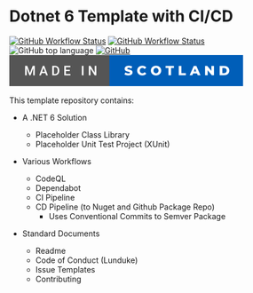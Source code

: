 # Dotnet 6 Template with CI/CD

[![GitHub Workflow Status](https://img.shields.io/github/workflow/status/hughesjs/dotnet-6-ci-cd-template/.NET%20Continuous%20Integration?label=BUILD%20CI&style=for-the-badge)](https://github.com/hughesjs/dotnet-6-ci-cd-template/actions)
[![GitHub Workflow Status](https://img.shields.io/github/workflow/status/hughesjs/dotnet-6-ci-cd-template/.NET%20Continuous%20Deployment?label=BUILD%20CD&style=for-the-badge)](https://github.com/hughesjs/dotnet-6-ci-cd-template/actions)
![GitHub top language](https://img.shields.io/github/languages/top/hughesjs/dotnet-6-ci-cd-template?style=for-the-badge)
[![GitHub](https://img.shields.io/github/license/hughesjs/dotnet-6-ci-cd-template?style=for-the-badge)](LICENSE)
![FTB](https://raw.githubusercontent.com/hughesjs/custom-badges/master/made-in/made-in-scotland.svg)

This template repository contains:

- A .NET 6 Solution
  - Placeholder Class Library
  - Placeholder Unit Test Project (XUnit)
  
- Various Workflows
  - CodeQL
  - Dependabot
  - CI Pipeline
  - CD Pipeline (to Nuget and Github Package Repo)
    - Uses Conventional Commits to Semver Package
    
- Standard Documents
  - Readme
  - Code of Conduct (Lunduke)
  - Issue Templates
  - Contributing
 
